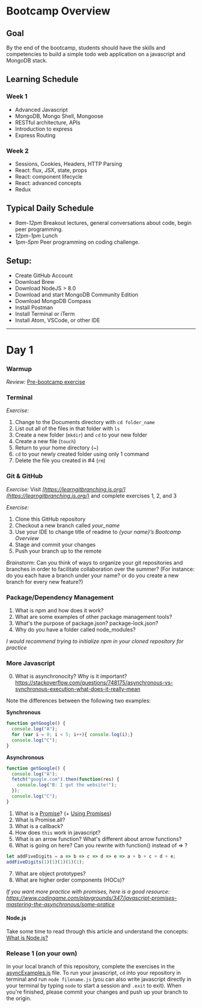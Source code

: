 # Bootcamp Overview

## Goal

By the end of the bootcamp, students should have the skills and competencies to build a simple todo web application on a javascript and MongoDB stack.

## Learning Schedule

### Week 1

* Advanced Javascript
* MongoDB, Mongo Shell, Mongoose
* RESTful architecture, APIs
* Introduction to express
* Express Routing

### Week 2

* Sessions, Cookies, Headers, HTTP Parsing
* React: flux, JSX, state, props
* React: component lifecycle
* React: advanced concepts
* Redux

## Typical Daily Schedule

* _9am-12pm_ Breakout lectures, general conversations about code, begin peer programming.
* _12pm-1pm_ Lunch
* _1pm-5pm_ Peer programming on coding challenge.

## Setup:

* Create GitHub Account
* Download Brew
* Download NodeJS > 8.0
* Download and start MongoDB Community Edition
* Download MongoDB Compass
* Install Postman
* Install Terminal or iTerm
* Install Atom, VSCode, or other IDE

---

# Day 1

### Warmup
*Review:* [Pre-bootcamp exercise](https://jsbin.com/lekihiyiqe/1/edit?js,console)

### Terminal
*Exercise:*
1. Change to the Documents directory with `cd folder_name`
2. List out all of the files in that folder with `ls`
3. Create a new folder (`mkdir`) and `cd` to your new folder
4. Create a new file (`touch`)
6. Return to your home directory (~)
7. `cd` to your newly created folder using only 1 command
8. Delete the file you created in #4 (`rm`)

### Git & GitHub

*Exercise:*
Visit *[https://learngitbranching.js.org/](https://learngitbranching.js.org/)* and complete exercises 1, 2, and 3

*Exercise:*
1. Clone this GitHub repository
2. Checkout a new branch called *your_name*
3. Use your IDE to change title of readme to *{your name}’s Bootcamp Overview*
4. Stage and commit your changes
5. Push your branch up to the remote

*Brainstorm:*
Can you think of ways to organize your git repositories and branches in order to facilitate collaboration over the summer? (For instance: do you each have a branch under your name? or do you create a new branch for every new feature?)

### Package/Dependency Management

1. What is npm and how does it work?
2. What are some examples of other package management tools?
3. What's the purpose of package.json? package-lock.json?
4. Why do you have a folder called node_modules? 

*I would recommend trying to initialize npm in your cloned repository for practice*

### More Javascript

0. What is asynchronocity? Why is it important? https://stackoverflow.com/questions/748175/asynchronous-vs-synchronous-execution-what-does-it-really-mean

Note the differences between the following two examples:

**Synchronous**
```javascript
function getGoogle() {
  console.log("A");
  for (var i = 0; i < 5; i++){ console.log(i);}      
  console.log("C");
}
```

**Asynchronous**
```javascript
function getGoogle() {
  console.log("A");
  fetch("google.com").then(function(res) {
    console.log("B: I got the website!");
  });
  console.log("C");
}
```

1. What is a [Promise](https://developer.mozilla.org/en-US/docs/Web/JavaScript/Reference/Global_Objects/Promise)? (+ [Using Promises](https://developer.mozilla.org/en-US/docs/Web/JavaScript/Guide/Using_promises))
2. What is Promise.all?
3. What is a callback?
4. How does `this` work in javascript?
5. What is an arrow function? What's different about arrow functions?
6. What is going on here?
   Can you rewrite with function() instead of => ?

```javascript
let addFiveDigits = a => b => c => d => e => a + b + c + d + e;
addFiveDigits(1)(1)(1)(1)(1);
```

7. What are object prototypes?
8. What are higher order components (HOCs)?

*If you want more practice with promises, here is a good resource: https://www.codingame.com/playgrounds/347/javascript-promises-mastering-the-asynchronous/some-pratice*

#### Node.js
Take some time to read through this article and understand the concepts: [What is Node.js?](https://medium.freecodecamp.org/what-exactly-is-node-js-ae36e97449f5) 

### Release 1 (on your own)

In your local branch of this repository, complete the exercises in the [asyncExamples.js](https://github.com/asalexanderlee/bootcamp-1/blob/master/asyncExamples.js) file. To run your javascript, `cd` into your repository in terminal and run `node filename.js` (you can also write javascript directly in your terminal by typing `node` to start a session and `.exit` to exit). When you're finished, please commit your changes and push up your branch to the origin. 
